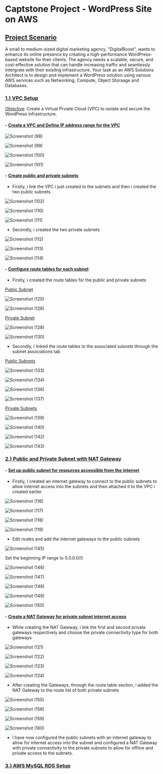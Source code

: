 # Captstone Project - WordPress Site on AWS

## <ins>Project Scenario</ins>
A small to medium-sized digital marketing agency, "DigitalBoost", wants to enhance its online presence by creating a high-performance WordPress-based website for their clients. The agency needs a  scalable, secure, and cost-effective solution that can handle increasing traffic and seamlessly intergrate with their exisitng infrastructure. Your task as an AWS Solutions Architect is to design and implement a WordPress solution using various AWS services such as Networking, Compute, Object Storaage and Databases.

### <ins>1.) VPC Setup</ins>
  <ins>Objective</ins>: Create a Virtual Prviate Cloud (VPC) to isolate and secure the WordPress infrastructure.
#### - <ins>Create a VPC and Define IP address range for the VPC</ins>

![Screenshot (98)](https://github.com/user-attachments/assets/f99dbe95-653b-4e72-aa0b-e3f0c6eee5b2)

![Screenshot (99)](https://github.com/user-attachments/assets/1d5251fb-5e53-4e8c-93f7-e3fc88de713f)

![Screenshot (100)](https://github.com/user-attachments/assets/ba53d7b2-fbfe-44ab-a53c-ac453c0829b9)

![Screenshot (101)](https://github.com/user-attachments/assets/3d4ce3ad-07e2-4b45-bb0b-6c21b93c870f)

####  - <ins>Create public and private subnets</ins>
  - Firstly, i link the VPC i just created to the subnets and then i created the two public subnets

![Screenshot (102)](https://github.com/user-attachments/assets/0d1d1356-756b-40a9-bdf7-9b8f012b2fc1)

![Screenshot (110)](https://github.com/user-attachments/assets/73ae002d-4ab1-48f4-b10d-b39bc7891c60)

![Screenshot (111)](https://github.com/user-attachments/assets/c7136cb0-24b3-46b8-87c8-98e3b624c08c)

  - Secondly, i created the two private subnets

![Screenshot (112)](https://github.com/user-attachments/assets/9716717f-0606-4ada-ad7e-ba5db9083f6b)

![Screenshot (113)](https://github.com/user-attachments/assets/9475fd6b-0705-4ff3-962a-9a875e09cd83)

![Screenshot (114)](https://github.com/user-attachments/assets/0dc781cc-90fd-499e-8d30-226af50d5e1c)

#### - <ins>Configure route tables for each subnet</ins>
  - Firstly, i created the route tables for the public and private subnets

<ins>Public Subnet</ins>

![Screenshot (125)](https://github.com/user-attachments/assets/c5c37911-a35c-4f1a-9b82-86b756f50786)

![Screenshot (126)](https://github.com/user-attachments/assets/931286b1-66ef-4062-917a-12fe4d9dafe8)

<ins>Private Subnet</ins>

![Screenshot (128)](https://github.com/user-attachments/assets/f3a468d8-ffdd-4122-8eaf-3248ba02f04a)

![Screenshot (130)](https://github.com/user-attachments/assets/39211ee9-1b6c-46b6-9b1d-0eda5ab11b75)

  - Secondly, I linked the route tables to the associated subnets through the subnet associations tab

<ins>Public Subnets</ins>

![Screenshot (133)](https://github.com/user-attachments/assets/09a80297-e2c3-4664-a4e4-ec9d36d5ac5b)

![Screenshot (134)](https://github.com/user-attachments/assets/6dd62b13-7bb8-4648-b8f6-a8b4322f3649)

![Screenshot (136)](https://github.com/user-attachments/assets/22a7dfac-c255-4d09-8abf-6d8501420859)

![Screenshot (137)](https://github.com/user-attachments/assets/e16b819a-2d3b-4408-92fa-390567435045)

<ins>Private Subnets</ins>

![Screenshot (139)](https://github.com/user-attachments/assets/0c935d66-4b9c-4be2-ad9c-0ac42adafcad)

![Screenshot (140)](https://github.com/user-attachments/assets/2034314e-8d2c-49db-a782-37d529fe6c0e)

![Screenshot (142)](https://github.com/user-attachments/assets/d0c8f772-143a-4cd0-9f7c-8f60a4c4c353)

![Screenshot (143)](https://github.com/user-attachments/assets/b46d56cb-e338-44f7-9ff4-514a6396d5a2)

### <ins>2.) Public and Private Subnet with NAT Gateway</ins>
#### - <ins>Set up public subnet for resources accessible from the internet</ins>

  - Firstly, I created an internet gateway to connect to the public subnets to allow internet access into the subnets and then attached it to the VPC i created earlier

![Screenshot (116)](https://github.com/user-attachments/assets/979375fc-29d9-433d-a74b-e7753201a560)

![Screenshot (117)](https://github.com/user-attachments/assets/c8ac99b3-3ae9-46af-a317-0a88391fd4f6)

![Screenshot (118)](https://github.com/user-attachments/assets/69ea5237-8f13-4f9a-aea6-2b4cb29d0fd9)

![Screenshot (119)](https://github.com/user-attachments/assets/4365f25b-9df0-43a9-aae1-cf4a22bb772a)

  - Edit routes and add the internet gateways to the public subnets

![Screenshot (145)](https://github.com/user-attachments/assets/9250a14d-b2e3-4454-80b2-c58c062f2bfa)

Set the beginning IP range to 0.0.0.0/0

![Screenshot (146)](https://github.com/user-attachments/assets/dc84efa9-ca6e-46dd-8528-a4fafb4d25a9)

![Screenshot (147)](https://github.com/user-attachments/assets/2818f998-5b3c-4c41-ba0a-25ec85c2818e)

![Screenshot (148)](https://github.com/user-attachments/assets/c2124234-67db-40fe-9dc5-80fd72d4bb59)

![Screenshot (149)](https://github.com/user-attachments/assets/5eaba8fc-7f38-4c20-aba0-845bad4666e0)

![Screenshot (150)](https://github.com/user-attachments/assets/4cc954c5-95e1-4bb8-b930-78091a612390)

#### - <ins>Create a NAT Gateway for private subnet internet access</ins>

- While creating the NAT Gateway, i link the first and second private gateways respectively and choose the private connectivity type for both gateways

![Screenshot (121)](https://github.com/user-attachments/assets/83d2239b-8806-4a13-a834-6468798afab2)

![Screenshot (122)](https://github.com/user-attachments/assets/d6d73df0-1321-4ec0-8364-59a2a9dd62be)

![Screenshot (123)](https://github.com/user-attachments/assets/60c80d87-5feb-4ab9-856a-57c8549080ea)

![Screenshot (124)](https://github.com/user-attachments/assets/4e40635c-dbbf-41c7-b208-740929dafc24)

- After creating the Gateways, through the route table section, i added the NAT Gateway to the route list of both private subnets

![Screenshot (155)](https://github.com/user-attachments/assets/2af6417f-b854-429d-8168-167e79efb428)

![Screenshot (156)](https://github.com/user-attachments/assets/b0905d2b-ad16-486f-b498-6649315105d5)

![Screenshot (159)](https://github.com/user-attachments/assets/347eab95-f542-43a7-8428-bb515466bb6a)

![Screenshot (160)](https://github.com/user-attachments/assets/176e3c48-0b9d-4768-9ce6-dc25d5b4c115)

- I have now configured the public subnets with an internet gateway to allow for internet access into the subnet and configured a NAT Gateway with private connectivity to the private subnets to allow for offline and private access to the subnets.

### <ins>3.) AWS MySQL RDS Setup</ins>














































